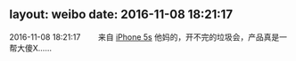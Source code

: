 layout: weibo
date: 2016-11-08 18:21:17
---
<meta name="referrer" content="no-referrer" />

2016-11-08 18:21:17  &nbsp;&nbsp;&nbsp;&nbsp;&nbsp;&nbsp; 来自 <a href="sinaweibo://customweibosource" rel="nofollow">iPhone 5s</a>
他妈的，开不完的垃圾会，产品真是一帮大傻X…… ​​​

